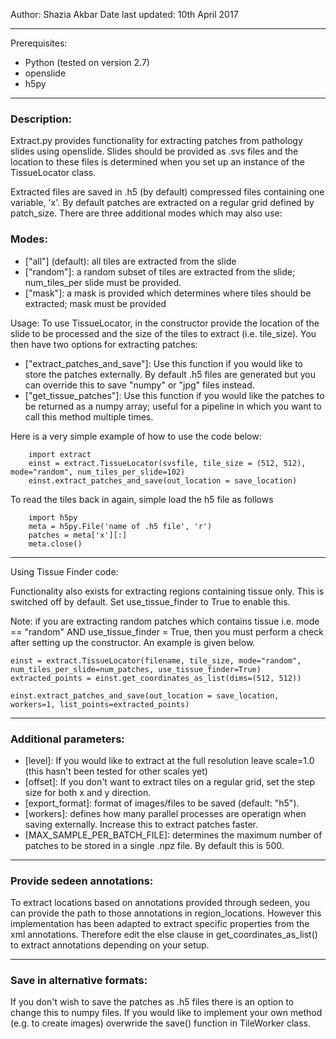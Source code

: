Author: Shazia Akbar
Date last updated: 10th April 2017

--------------------------------------------------------------------------- 
Prerequisites:
* Python (tested on version 2.7) 
* openslide
* h5py

--------------------------------------------------------------------------- 
### Description: 

Extract.py provides functionality for extracting patches from pathology slides
using openslide. Slides should be provided as .svs files and the location to
these files is determined when you set up an instance of the TissueLocator
class. 

Extracted files are saved in .h5 (by default) compressed files containing one 
variable, 'x'. By default patches are extracted on a regular grid defined by 
patch_size. There are three additional modes which may also use:

### Modes:
* ["all"] (default): all tiles are extracted from the slide
* ["random"]: a random subset of tiles are extracted from the slide; num_tiles_per slide must be provided.
* ["mask"]: a mask is provided which determines where tiles should be extracted; mask must be provided


Usage: To use TissueLocator, in the constructor provide the location of the slide to be processed and the size
of the tiles to extract (i.e. tile_size). You then have two options for extracting patches:
* ["extract_patches_and_save"]: Use this function if you would like to store the patches externally. By default .h5 files are generated but you can override this to save "numpy" or "jpg" files instead.
* ["get_tissue_patches"]: Use this function if you would like the patches to be returned as a numpy array; useful for a pipeline in which you want to call this method multiple times.

Here is a very simple example of how to use the code below:
```
    import extract 
    einst = extract.TissueLocator(svsfile, tile_size = (512, 512), mode="random", num_tiles_per_slide=102)
	einst.extract_patches_and_save(out_location = save_location)
```
    
To read the tiles back in again, simple load the h5 file as follows
```
	import h5py
	meta = h5py.File('name of .h5 file', 'r')
	patches = meta['x'][:]
	meta.close()
```

---------------------------------------------------------------------------
Using Tissue Finder code:

Functionality also exists for extracting regions containing tissue only. This is switched off by default. Set use_tissue_finder to True to enable this.

Note: if you are extracting random patches which contains tissue i.e. mode == "random" AND use_tissue_finder = True, then you must perform a check after setting up the constructor. An example is given below.

```
einst = extract.TissueLocator(filename, tile_size, mode="random", num_tiles_per_slide=num_patches, use_tissue_finder=True)
extracted_points = einst.get_coordinates_as_list(dims=(512, 512))

einst.extract_patches_and_save(out_location = save_location, workers=1, list_points=extracted_points)
```

--------------------------------------------------------------------------- 
### Additional parameters:

* [level]: If you would like to extract at the full resolution leave scale=1.0 (this hasn't been tested for other scales yet) 
* [offset]: If you don't want to extract tiles on a regular grid, set the step size for both x and y direction.
* [export_format]: format of images/files to be saved (default: "h5").
* [workers]: defines how many parallel processes are operatign when saving externally. Increase this to extract patches faster.
* [MAX_SAMPLE_PER_BATCH_FILE]: determines the maximum number of patches to be stored in a single .npz file. By default this is 500.

--------------------------------------------------------------------------- 
### Provide sedeen annotations: 
 To extract locations based on annotations provided through sedeen, you can provide the path to those annotations in region_locations. However this implementation has been adapted to extract specific properties from the xml annotations. Therefore edit the else clause in get_coordinates_as_list() to extract annotations depending on your setup.

--------------------------------------------------------------------------- 
### Save in alternative formats: 
 If you don't wish to save the patches as .h5 files there is an option to  change this to numpy files. If you would like to implement your own method (e.g. to create images) overwride the save() function in TileWorker class.
